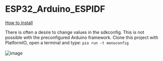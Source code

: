# ESP32_Arduino_ESPIDF

[How to install](https://github.com/schreibfaul1/ESP32_Arduino_ESPIDF/wiki)

There is often a desire to change values in the sdkconfig. This is not possible with the preconfigured Arduino framework.
Clone this project with PlatformIO, open a terminal and type: ``pio run -t menuconfig`` <br><br>
![image](https://user-images.githubusercontent.com/26044260/205142784-18e32ffe-2aef-4263-a295-6111025d29f7.png)
